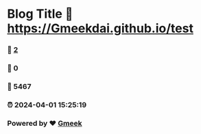 # Blog Title :link: https://Gmeekdai.github.io/test 
### :page_facing_up: [2](https://Gmeekdai.github.io/test/tag.html) 
### :speech_balloon: 0 
### :hibiscus: 5467 
### :alarm_clock: 2024-04-01 15:25:19 
### Powered by :heart: [Gmeek](https://github.com/Meekdai/Gmeek)
